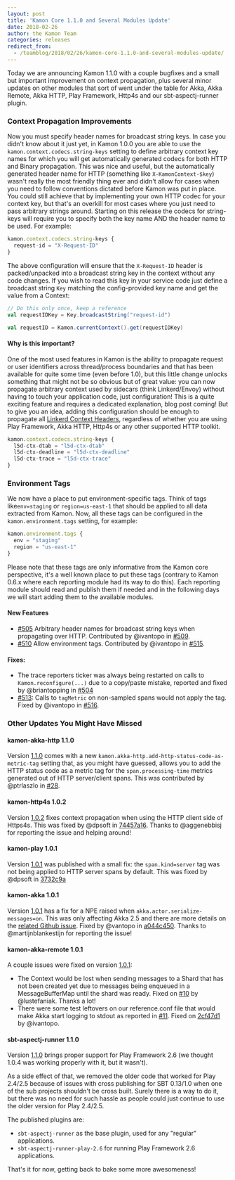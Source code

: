 ```yaml
---
layout: post
title: 'Kamon Core 1.1.0 and Several Modules Update'
date: 2018-02-26
author: the Kamon Team
categories: releases
redirect_from:
  - /teamblog/2018/02/26/kamon-core-1.1.0-and-several-modules-update/
---
```


Today we are announcing Kamon 1.1.0 with a couple bugfixes and a small but important improvement on context propagation,
plus several minor updates on other modules that sort of went under the table for Akka, Akka Remote, Akka HTTP, Play Framework,
Http4s and our sbt-aspectj-runner plugin.




### Context Propagation Improvements

Now you must specify header names for broadcast string keys. In case you didn't know about it just yet, in Kamon 1.0.0
you are able to use the `kamon.context.codecs.string-keys` setting to define arbitrary context key names for which you
will get automatically generated codecs for both HTTP and Binary propagation. This was nice and useful, but the automatically
generated header name for HTTP (something like `X-KamonContext-$key`) wasn't really the most friendly thing ever and didn't
allow for cases when you need to follow conventions dictated before Kamon was put in place. You could still achieve that
by implementing your own HTTP codec for your context key, but that's an overkill for most cases where you just need to
pass arbitrary strings around. Starting on this release the codecs for string-keys will require you to specify both the
key name AND the header name to be used. For example:

```javascript
kamon.context.codecs.string-keys {
  request-id = "X-Request-ID"
}
```

The above configuration will ensure that the `X-Request-ID` header is packed/unpacked into a broadcast string key in the
context without any code changes. If you wish to read this key in your service code just define a broadcast string `Key`
matching the config-provided key name and get the value from a Context:

```scala
// Do this only once, keep a reference
val requestIDKey = Key.broadcastString("request-id")

val requestID = Kamon.currentContext().get(requestIDKey)
```

#### Why is this important?

One of the most used features in Kamon is the ability to propagate request or user identifiers across thread/process
boundaries and that has been available for quite some time (even before 1.0), but this little change unlocks something
that might not be so obvious but of great value: you can now propagate arbitrary context used by sidecars (think Linkerd/Envoy)
without having to touch your application code, just configuration! This is a quite exciting feature and requires a dedicated
explanation, blog post coming! But to give you an idea, adding this configuration should be enough to propagate all
[Linkerd Context Headers][1], regardless of whether you are using Play Framework, Akka HTTP, Http4s or any other supported
HTTP toolkit.

```javascript
kamon.context.codecs.string-keys {
  l5d-ctx-dtab = "l5d-ctx-dtab"
  l5d-ctx-deadline = "l5d-ctx-deadline"
  l5d-ctx-trace = "l5d-ctx-trace"
}
```

### Environment Tags

We now have a place to put environment-specific tags. Think of tags like`env=staging` or `region=us-east-1` that should
be applied to all data extracted from Kamon. Now, all these tags can be configured in the `kamon.environment.tags` setting,
for example:

```javascript
kamon.environment.tags {
  env = "staging"
  region = "us-east-1"
}
```

Please note that these tags are only informative from the Kamon core perspective, it's a well known place to put these
tags (contrary to Kamon 0.6.x where each reporting module had its way to do this). Each reporting module should read and
publish them if needed and in the following days we will start adding them to the available modules.



#### New Features
  - [#505][2] Arbitrary header names for broadcast string keys when propagating over HTTP. Contributed by @ivantopo in [#509][3].
  - [#510][4] Allow environment tags. Contributed by @ivantopo in [#515][5].

#### Fixes:
  - The trace reporters ticker was always being restarted on calls to `Kamon.reconfigure(...)` due to a copy/paste mistake,
    reported and fixed by @briantopping in [#504][6]
  - [#513][7]: Calls to `tagMetric` on non-sampled spans would not apply the tag. Fixed by @ivantopo in [#516][8].


### Other Updates You Might Have Missed

#### kamon-akka-http 1.1.0

Version [1.1.0][9] comes with a new `kamon.akka-http.add-http-status-code-as-metric-tag` setting that, as you might have
guessed, allows you to add the HTTP status code as a metric tag for the `span.processing-time` metrics generated out of
HTTP server/client spans. This was contributed by @ptrlaszlo in [#28][10].

#### kamon-http4s 1.0.2

Version [1.0.2][17] fixes context propagation when using the HTTP client side of Https4s. This was fixed by @dpsoft in
[74457a16][18]. Thanks to @aggenebbisj for reporting the issue and helping around!


#### kamon-play 1.0.1

Version [1.0.1][11] was published with a small fix: the `span.kind=server` tag was not being applied to HTTP server spans
by default. This was fixed by @dpsoft in [3732c9a][12]

#### kamon-akka 1.0.1

Version [1.0.1][13] has a fix for a NPE raised when `akka.actor.serialize-messages=on`. This was only affecting Akka 2.5
and there are more details on the [related Github issue][14]. Fixed by @vantopo in [a044c450][15]. Thanks to @martijnblankestijn
for reporting the issue!

#### kamon-akka-remote 1.0.1

A couple issues were fixed on version [1.0.1][19]:
  - The Context would be lost when sending messages to a Shard that has not been created yet due to messages being enqueued
    in a MessageBufferMap until the shard was ready. Fixed on [#10][20] by @lustefaniak. Thanks a lot!
  - There were some test leftovers on our reference.conf file that would make Akka start logging to stdout as reported
    in [#11][21]. Fixed on [2cf47d1][22] by @ivantopo.

#### sbt-aspectj-runner 1.1.0

Version [1.1.0][16] brings proper support for Play Framework 2.6 (we thought 1.0.4 was working properly with it, but it wasn't).

As a side effect of that, we removed the older code that worked for Play 2.4/2.5 because of issues with cross publishing
for SBT 0.13/1.0 when one of the sub projects shouldn't be cross built. Surely there is a way to do it, but there was no
need for such hassle as people could just continue to use the older version for Play 2.4/2.5.

The published plugins are:
  - `sbt-aspectj-runner` as the base plugin, used for any "regular" applications.
  - `sbt-aspectj-runner-play-2.6` for running Play Framework 2.6 applications.

That's it for now, getting back to bake some more awesomeness!


[1]: https://linkerd.io/config/1.3.5/linkerd/index.html#http-headers
[2]: https://github.com/kamon-io/Kamon/issues/505
[3]: https://github.com/kamon-io/Kamon/pull/509
[4]: https://github.com/kamon-io/Kamon/issues/510
[5]: https://github.com/kamon-io/Kamon/pull/515
[6]: https://github.com/kamon-io/Kamon/pull/504
[7]: https://github.com/kamon-io/Kamon/issues/513
[8]: https://github.com/kamon-io/Kamon/pull/516
[9]: https://github.com/kamon-io/kamon-akka-http/releases/tag/v1.1.0
[10]: https://github.com/kamon-io/kamon-akka-http/pull/28
[11]: https://github.com/kamon-io/kamon-play/releases/tag/v1.0.1
[12]: https://github.com/kamon-io/kamon-play/commit/3732c9a4ed752a7bce7e0843e07b2c8b3b1e5342
[13]: https://github.com/kamon-io/kamon-akka/releases/tag/v1.0.1
[14]: https://github.com/kamon-io/kamon-akka-remote/issues/9
[15]: https://github.com/kamon-io/kamon-akka/commit/a044c45062347e28c193e37afbe8a318ac430f64
[16]: https://github.com/kamon-io/sbt-aspectj-runner/releases/tag/v1.1.0
[17]: https://github.com/kamon-io/kamon-http4s/releases/tag/v1.0.2
[18]: https://github.com/kamon-io/kamon-http4s/commit/74457a16475199664a28877c009f1728785b1bb7
[19]: https://github.com/kamon-io/kamon-akka-remote/releases/tag/v1.0.1
[20]: https://github.com/kamon-io/kamon-akka-remote/pull/10
[21]: https://github.com/kamon-io/kamon-akka-remote/issues/11
[22]: https://github.com/kamon-io/kamon-akka-remote/commit/2cf47d1291bb35e2161891ac8cafec0e2dd91f26
